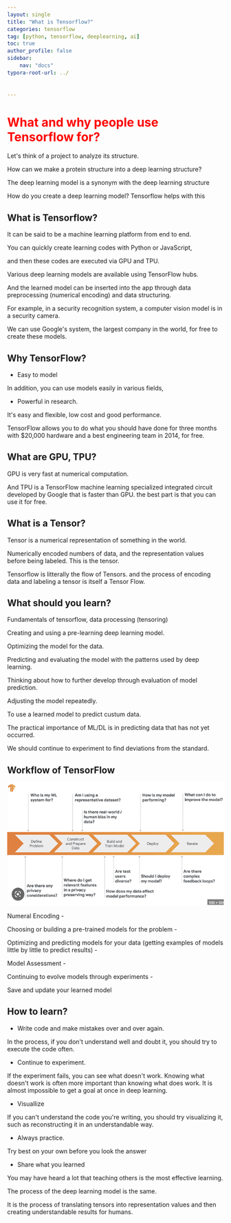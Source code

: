 ```yaml
---
layout: single
title: "What is Tensorflow?"
categories: tensorflow
tag: [python, tensorflow, deeplearning, ai]
toc: true
author_profile: false
sidebar:
    nav: "docs"
typora-root-url: ../


---
```




# <span style ="color: red">What and why people use Tensorflow for?</span>



Let's think of a project to analyze its structure.

How can we make a protein structure into a deep learning structure?

The deep learning model is a synonym with the deep learning structure

How do you create a deep learning model? Tensorflow helps with this







## What is Tensorflow?



It can be said to be a machine learning platform from end to end.

You can quickly create learning codes with Python or JavaScript,

and then these codes are executed  via GPU and TPU.

Various deep learning models are available using TensorFlow hubs.

And the learned model can be inserted into the app through data preprocessing (numerical encoding) and data structuring.

For example, in a security recognition system, a computer vision model is in a security camera.

We can use Google's system, the largest company in the world, for free to create these models.



## Why TensorFlow?



- Easy to model

In addition, you can use models easily  in various fields,

- Powerful in research.

It's easy and flexible, low cost and good performance.

TensorFlow allows you to do what you should have done for three months with $20,000 hardware and a best engineering team in 2014, for free.



## What are GPU, TPU?



GPU is very fast at numerical computation.

And TPU is a TensorFlow machine learning specialized integrated circuit developed by Google that is faster than GPU. the best part is that you can use it for free.



## What is a Tensor?



Tensor is a numerical representation of something in the world.

Numerically encoded numbers of data, and the representation values before being labeled. This is the tensor.

Tensorflow is litterally the flow of Tensors. and the process of encoding data and labeling a tensor is itself a Tensor Flow.



## What should you learn?

Fundamentals of tensorflow, data processing (tensoring)

Creating and using a pre-learning deep learning model.

Optimizing the model for the data.

Predicting and evaluating the model with the patterns used by deep learning.

Thinking about how to further develop through evaluation of model prediction.

Adjusting the model repeatedly.

To use a learned model to predict custum data.

The practical importance of ML/DL is in predicting data that has not yet occurred.

We should continue to experiment to find deviations from the standard.



## Workflow of TensorFlow

![img1.daumcdn](/images/2023-04-11-what-is-tensorflow/img1.daumcdn.png)

Numeral Encoding -

Choosing or building a pre-trained models for the problem -

Optimizing and predicting models for your data (getting examples of models little by little to predict results) -

Model Assessment -

Continuing to evolve models through experiments -

Save and update your learned model



## How to learn?



- Write code and make mistakes over and over again.

In the process, if you don't understand well and doubt it, you should try to execute the code often.

- Continue to experiment.

If the experiment fails, you can see what doesn't work. Knowing what doesn't work is often more important than knowing what does work. It is almost impossible to get a goal at once in deep learning.

- Visuallize

If you can't understand the code you're writing, you should try visualizing it, such as reconstructing it in an understandable way.

- Always practice.

Try best on your own before you look the answer

- Share what you learned

You may have heard a lot that teaching others is the most effective learning.

 The process of the deep learning model is the same. 

It is the process of translating tensors into representation values and then creating understandable results for humans.
